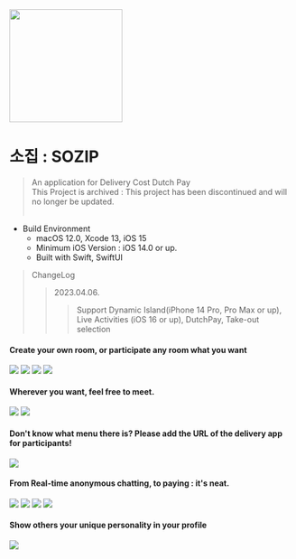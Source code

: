<img src="appstore.png" width=200>

소집 : SOZIP
=====

> An application for Delivery Cost Dutch Pay<br>
> This Project is archived : This project has been discontinued and will no longer be updated.<br><br>



* Build Environment
  + macOS 12.0, Xcode 13, iOS 15
  + Minimum iOS Version : iOS 14.0 or up.
  + Built with Swift, SwiftUI

> ChangeLog<br>
>> 2023.04.06.<br>
>>> Support Dynamic Island(iPhone 14 Pro, Pro Max or up), Live Activities (iOS 16 or up), DutchPay, Take-out selection<br>

#### Create your own room, or participate any room what you want

<img src="0.jpeg">
<img src="1.jpeg">
<img src="2.jpeg">
<img src="10.jpeg">

#### Wherever you want, feel free to meet.

<img src="3.jpeg">
<img src="06.jpeg">

#### Don't know what menu there is? Please add the URL of the delivery app for participants!

<img src="7.jpeg">

#### From Real-time anonymous chatting, to paying : it's neat.

<img src="13.jpeg">
<img src="5.jpeg">
<img src="8.jpeg">
<img src="9.jpeg">

#### Show others your unique personality in your profile

<img src="12.jpeg">
